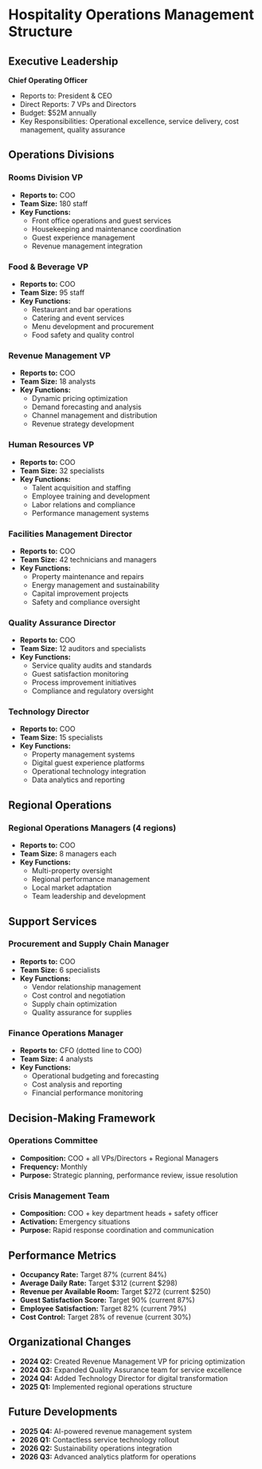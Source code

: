 # Hospitality Operations Management Structure

## Executive Leadership
**Chief Operating Officer**
- Reports to: President & CEO
- Direct Reports: 7 VPs and Directors
- Budget: $52M annually
- Key Responsibilities: Operational excellence, service delivery, cost management, quality assurance

## Operations Divisions

### Rooms Division VP
- **Reports to:** COO
- **Team Size:** 180 staff
- **Key Functions:**
  - Front office operations and guest services
  - Housekeeping and maintenance coordination
  - Guest experience management
  - Revenue management integration

### Food & Beverage VP
- **Reports to:** COO
- **Team Size:** 95 staff
- **Key Functions:**
  - Restaurant and bar operations
  - Catering and event services
  - Menu development and procurement
  - Food safety and quality control

### Revenue Management VP
- **Reports to:** COO
- **Team Size:** 18 analysts
- **Key Functions:**
  - Dynamic pricing optimization
  - Demand forecasting and analysis
  - Channel management and distribution
  - Revenue strategy development

### Human Resources VP
- **Reports to:** COO
- **Team Size:** 32 specialists
- **Key Functions:**
  - Talent acquisition and staffing
  - Employee training and development
  - Labor relations and compliance
  - Performance management systems

### Facilities Management Director
- **Reports to:** COO
- **Team Size:** 42 technicians and managers
- **Key Functions:**
  - Property maintenance and repairs
  - Energy management and sustainability
  - Capital improvement projects
  - Safety and compliance oversight

### Quality Assurance Director
- **Reports to:** COO
- **Team Size:** 12 auditors and specialists
- **Key Functions:**
  - Service quality audits and standards
  - Guest satisfaction monitoring
  - Process improvement initiatives
  - Compliance and regulatory oversight

### Technology Director
- **Reports to:** COO
- **Team Size:** 15 specialists
- **Key Functions:**
  - Property management systems
  - Digital guest experience platforms
  - Operational technology integration
  - Data analytics and reporting

## Regional Operations

### Regional Operations Managers (4 regions)
- **Reports to:** COO
- **Team Size:** 8 managers each
- **Key Functions:**
  - Multi-property oversight
  - Regional performance management
  - Local market adaptation
  - Team leadership and development

## Support Services

### Procurement and Supply Chain Manager
- **Reports to:** COO
- **Team Size:** 6 specialists
- **Key Functions:**
  - Vendor relationship management
  - Cost control and negotiation
  - Supply chain optimization
  - Quality assurance for supplies

### Finance Operations Manager
- **Reports to:** CFO (dotted line to COO)
- **Team Size:** 4 analysts
- **Key Functions:**
  - Operational budgeting and forecasting
  - Cost analysis and reporting
  - Financial performance monitoring

## Decision-Making Framework

### Operations Committee
- **Composition:** COO + all VPs/Directors + Regional Managers
- **Frequency:** Monthly
- **Purpose:** Strategic planning, performance review, issue resolution

### Crisis Management Team
- **Composition:** COO + key department heads + safety officer
- **Activation:** Emergency situations
- **Purpose:** Rapid response coordination and communication

## Performance Metrics
- **Occupancy Rate:** Target 87% (current 84%)
- **Average Daily Rate:** Target $312 (current $298)
- **Revenue per Available Room:** Target $272 (current $250)
- **Guest Satisfaction Score:** Target 90% (current 87%)
- **Employee Satisfaction:** Target 82% (current 79%)
- **Cost Control:** Target 28% of revenue (current 30%)

## Organizational Changes
- **2024 Q2:** Created Revenue Management VP for pricing optimization
- **2024 Q3:** Expanded Quality Assurance team for service excellence
- **2024 Q4:** Added Technology Director for digital transformation
- **2025 Q1:** Implemented regional operations structure

## Future Developments
- **2025 Q4:** AI-powered revenue management system
- **2026 Q1:** Contactless service technology rollout
- **2026 Q2:** Sustainability operations integration
- **2026 Q3:** Advanced analytics platform for operations